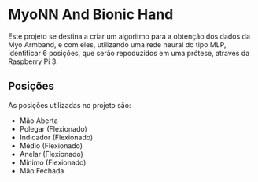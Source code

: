 # MyoNN And Bionic Hand

Este projeto se destina a criar um algoritmo para a obtenção dos
dados da Myo Armband, e com eles, utilizando uma rede neural do tipo
MLP, identificar 6 posições, que serão repoduzidos em uma
prótese, através da Raspberry Pi 3.

## Posições

As posições utilizadas no projeto são:

* Mão Aberta
* Polegar (Flexionado)
* Indicador (Flexionado)
* Médio (Flexionado)
* Anelar (Flexionado)
* Mínimo (Flexionado)
* Mão Fechada


